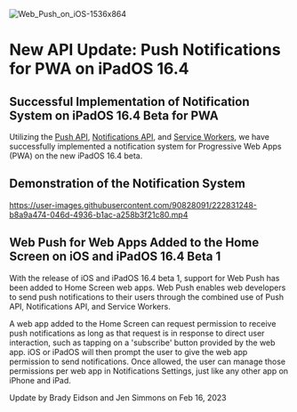<!DOCTYPE html>
<html lang="en">
<head>
    <meta charset="UTF-8">
    <meta http-equiv="X-UA-Compatible" content="IE=edge">
    <meta name="viewport" content="width=device-width, initial-scale=1.0">
</head>
<body>
<img src="https://user-images.githubusercontent.com/90828091/222831382-099ab9f2-d584-4a4b-96db-9d3fc932a8c6.png" alt="Web_Push_on_iOS-1536x864">
<h1>New API Update: Push Notifications for PWA on iPadOS 16.4</h1>
<h2>Successful Implementation of Notification System on iPadOS 16.4 Beta for PWA</h2>
<p>Utilizing the <a href="https://developer.mozilla.org/en-US/docs/Web/API/Push_API">Push API</a>, <a href="https://developer.mozilla.org/en-US/docs/Web/API/Notifications_API">Notifications API</a>, and <a href="https://developer.mozilla.org/en-US/docs/Web/API/Service_Worker_API">Service Workers</a>, we have successfully implemented a notification system for Progressive Web Apps (PWA) on the new iPadOS 16.4 beta.</p>
<h2>Demonstration of the Notification System</h2>

https://user-images.githubusercontent.com/90828091/222831248-b8a9a474-046d-4936-b1ac-a258b3f21c80.mp4

<h2>Web Push for Web Apps Added to the Home Screen on iOS and iPadOS 16.4 Beta 1</h2>
<p>With the release of iOS and iPadOS 16.4 beta 1, support for Web Push has been added to Home Screen web apps. Web Push enables web developers to send push notifications to their users through the combined use of Push API, Notifications API, and Service Workers.</p>
<p>A web app added to the Home Screen can request permission to receive push notifications as long as that request is in response to direct user interaction, such as tapping on a 'subscribe' button provided by the web app. iOS or iPadOS will then prompt the user to give the web app permission to send notifications. Once allowed, the user can manage those permissions per web app in Notifications Settings, just like any other app on iPhone and iPad.</p>
<p>Update by Brady Eidson and Jen Simmons on Feb 16, 2023</p>
</body>
</html>
